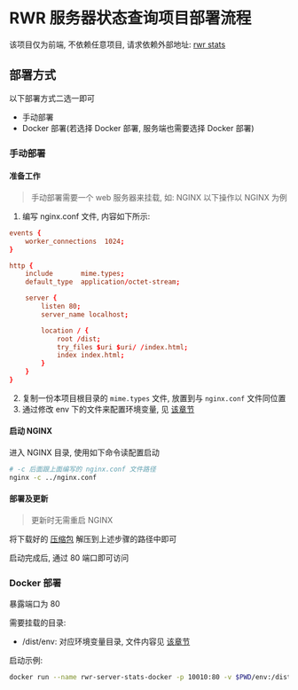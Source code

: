# RWR 服务器状态查询项目部署流程

该项目仅为前端, 不依赖任意项目, 请求依赖外部地址: [rwr stats](https://rwrstats.com/servers/)

## 部署方式

以下部署方式二选一即可

- 手动部署
- Docker 部署(若选择 Docker 部署, 服务端也需要选择 Docker 部署)

### 手动部署

#### 准备工作
> 手动部署需要一个 web 服务器来挂载, 如: NGINX
> 以下操作以 NGINX 为例

1. 编写 nginx.conf 文件, 内容如下所示:

```nginx.conf
events {
    worker_connections  1024;
}

http {
    include       mime.types;
    default_type  application/octet-stream;

    server {
        listen 80;
        server_name localhost;

        location / {
            root /dist;
            try_files $uri $uri/ /index.html;
            index index.html;
        }
    }
}
```

2. 复制一份本项目根目录的 `mime.types` 文件, 放置到与 `nginx.conf` 文件同位置
3. 通过修改 env 下的文件来配置环境变量, 见 [该章节](https://github.com/Kreedzt/rwr-server-stats#%E9%85%8D%E7%BD%AE%E7%8E%AF%E5%A2%83%E5%8F%98%E9%87%8F)

#### 启动 NGINX

进入 NGINX 目录, 使用如下命令读配置启动

```sh
# -c 后面跟上面编写的 nginx.conf 文件路径
nginx -c ../nginx.conf
```

#### 部署及更新

> 更新时无需重启 NGINX

将下载好的 [压缩包](https://github.com/Kreedzt/rwr-profile-stats/releases) 解压到上述步骤的路径中即可

启动完成后, 通过 80 端口即可访问

### Docker 部署

暴露端口为 80

需要挂载的目录:
- /dist/env: 对应环境变量目录, 文件内容见 [该章节](https://github.com/Kreedzt/rwr-server-stats#%E9%85%8D%E7%BD%AE%E7%8E%AF%E5%A2%83%E5%8F%98%E9%87%8F)

启动示例:
```sh
docker run --name rwr-server-stats-docker -p 10010:80 -v $PWD/env:/dist/env -d zhaozisong0/rwr-server-stats:latest
```
